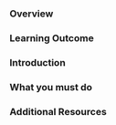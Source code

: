 ### Overview


### Learning Outcome


### Introduction


<!-- ![](./images/CRUD.png) -->




### What you must do


### Additional Resources

<!-- https://www.youtube.com/watch?v=ufdHsFClAk0&t=2491s -->